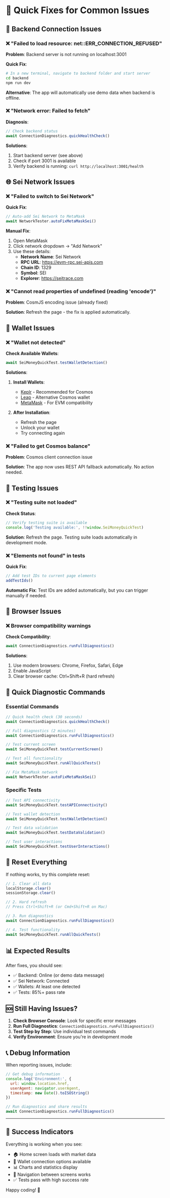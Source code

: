 # 🚀 Quick Fixes for Common Issues

## 🔧 Backend Connection Issues

### ❌ "Failed to load resource: net::ERR_CONNECTION_REFUSED"

**Problem**: Backend server is not running on localhost:3001

**Quick Fix**:
```bash
# In a new terminal, navigate to backend folder and start server
cd backend
npm run dev
```

**Alternative**: The app will automatically use demo data when backend is offline.

### ❌ "Network error: Failed to fetch"

**Diagnosis**:
```javascript
// Check backend status
await ConnectionDiagnostics.quickHealthCheck()
```

**Solutions**:
1. Start backend server (see above)
2. Check if port 3001 is available
3. Verify backend is running: `curl http://localhost:3001/health`

## 🌐 Sei Network Issues

### ❌ "Failed to switch to Sei Network"

**Quick Fix**:
```javascript
// Auto-add Sei Network to MetaMask
await NetworkTester.autoFixMetaMaskSei()
```

**Manual Fix**:
1. Open MetaMask
2. Click network dropdown → "Add Network"
3. Use these details:
   - **Network Name**: Sei Network
   - **RPC URL**: https://evm-rpc.sei-apis.com
   - **Chain ID**: 1329
   - **Symbol**: SEI
   - **Explorer**: https://seitrace.com

### ❌ "Cannot read properties of undefined (reading 'encode')"

**Problem**: CosmJS encoding issue (already fixed)

**Solution**: Refresh the page - the fix is applied automatically.

## 👛 Wallet Issues

### ❌ "Wallet not detected"

**Check Available Wallets**:
```javascript
await SeiMoneyQuickTest.testWalletDetection()
```

**Solutions**:
1. **Install Wallets**:
   - [Keplr](https://keplr.app) - Recommended for Cosmos
   - [Leap](https://leapwallet.io) - Alternative Cosmos wallet
   - [MetaMask](https://metamask.io) - For EVM compatibility

2. **After Installation**:
   - Refresh the page
   - Unlock your wallet
   - Try connecting again

### ❌ "Failed to get Cosmos balance"

**Problem**: Cosmos client connection issue

**Solution**: The app now uses REST API fallback automatically. No action needed.

## 🧪 Testing Issues

### ❌ "Testing suite not loaded"

**Check Status**:
```javascript
// Verify testing suite is available
console.log('Testing available:', !!window.SeiMoneyQuickTest)
```

**Solution**: Refresh the page. Testing suite loads automatically in development mode.

### ❌ "Elements not found" in tests

**Quick Fix**:
```javascript
// Add test IDs to current page elements
addTestIds()
```

**Automatic Fix**: Test IDs are added automatically, but you can trigger manually if needed.

## 📱 Browser Issues

### ❌ Browser compatibility warnings

**Check Compatibility**:
```javascript
await ConnectionDiagnostics.runFullDiagnostics()
```

**Solutions**:
1. Use modern browsers: Chrome, Firefox, Safari, Edge
2. Enable JavaScript
3. Clear browser cache: Ctrl+Shift+R (hard refresh)

## 🎯 Quick Diagnostic Commands

### Essential Commands
```javascript
// Quick health check (30 seconds)
await ConnectionDiagnostics.quickHealthCheck()

// Full diagnostics (2 minutes)
await ConnectionDiagnostics.runFullDiagnostics()

// Test current screen
await SeiMoneyQuickTest.testCurrentScreen()

// Test all functionality
await SeiMoneyQuickTest.runAllQuickTests()

// Fix MetaMask network
await NetworkTester.autoFixMetaMaskSei()
```

### Specific Tests
```javascript
// Test API connectivity
await SeiMoneyQuickTest.testAPIConnectivity()

// Test wallet detection
await SeiMoneyQuickTest.testWalletDetection()

// Test data validation
await SeiMoneyQuickTest.testDataValidation()

// Test user interactions
await SeiMoneyQuickTest.testUserInteractions()
```

## 🔄 Reset Everything

If nothing works, try this complete reset:

```javascript
// 1. Clear all data
localStorage.clear()
sessionStorage.clear()

// 2. Hard refresh
// Press Ctrl+Shift+R (or Cmd+Shift+R on Mac)

// 3. Run diagnostics
await ConnectionDiagnostics.runFullDiagnostics()

// 4. Test functionality
await SeiMoneyQuickTest.runAllQuickTests()
```

## 📊 Expected Results

After fixes, you should see:
- ✅ Backend: Online (or demo data message)
- ✅ Sei Network: Connected
- ✅ Wallets: At least one detected
- ✅ Tests: 85%+ pass rate

## 🆘 Still Having Issues?

1. **Check Browser Console**: Look for specific error messages
2. **Run Full Diagnostics**: `ConnectionDiagnostics.runFullDiagnostics()`
3. **Test Step by Step**: Use individual test commands
4. **Verify Environment**: Ensure you're in development mode

## 📞 Debug Information

When reporting issues, include:
```javascript
// Get debug information
console.log('Environment:', {
  url: window.location.href,
  userAgent: navigator.userAgent,
  timestamp: new Date().toISOString()
})

// Run diagnostics and share results
await ConnectionDiagnostics.runFullDiagnostics()
```

---

## 🎉 Success Indicators

Everything is working when you see:
- 🏠 Home screen loads with market data
- 👛 Wallet connection options available
- 📊 Charts and statistics display
- 🔗 Navigation between screens works
- ✅ Tests pass with high success rate

Happy coding! 🚀